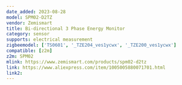 ```yaml
---
date_added: 2023-08-28
model: SPM02-D2TZ
vendor: Zemismart
title: Bi-directional 3 Phase Energy Monitor 
category: sensor
supports: electrical measurement
zigbeemodel: ['TS0601', '_TZE204_ves1ycwx', '_TZE200_ves1ycwx']
compatible: [z2m]
z2m: SPM02
mlink: https://www.zemismart.com/products/spm02-d2tz
link: https://www.aliexpress.com/item/1005005880071701.html
link2: 
---
```

